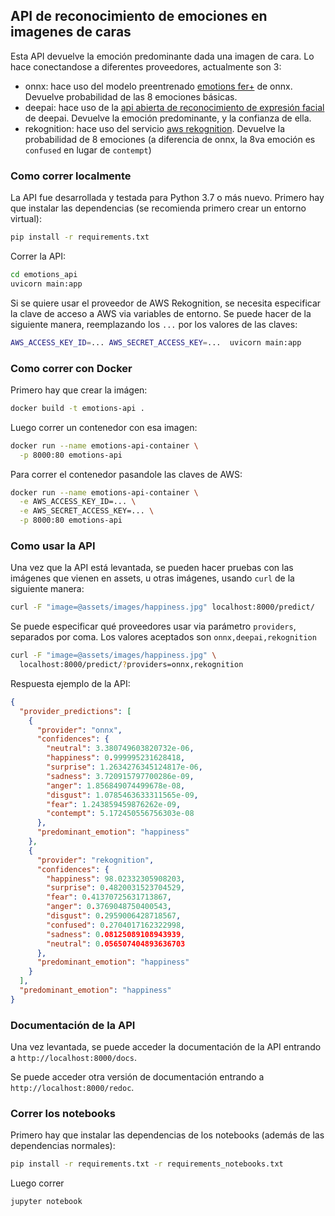 
## API de reconocimiento de emociones en imagenes de caras

Esta API devuelve la emoción predominante dada una imagen de cara. Lo hace
conectandose a diferentes proveedores, actualmente son 3:

 - onnx: hace uso del modelo preentrenado [emotions fer+](https://github.com/onnx/models/tree/master/vision/body_analysis/emotion_ferplus) de onnx. Devuelve probabilidad de las 8 emociones básicas.
 - deepai: hace uso de la [api abierta de reconocimiento de expresión facial](https://deepai.org/machine-learning-model/facial-expression-recognition) de deepai. Devuelve la emoción predominante, y la confianza de ella.
 - rekognition: hace uso del servicio [aws rekognition](https://aws.amazon.com/rekognition/). Devuelve la probabilidad de 8 emociones (a diferencia de onnx, la 8va emoción es `confused` en lugar de `contempt`)

### Como correr localmente

La API fue desarrollada y testada para Python 3.7 o más nuevo. Primero hay que
instalar las dependencias (se recomienda primero crear un entorno virtual):

```bash
pip install -r requirements.txt
```

Correr la API:

```bash
cd emotions_api
uvicorn main:app
```

Si se quiere usar el proveedor de AWS Rekognition, se necesita especificar la
clave de acceso a AWS via variables de entorno. Se puede hacer de la siguiente
manera, reemplazando los `...` por los valores de las claves:

```bash
AWS_ACCESS_KEY_ID=... AWS_SECRET_ACCESS_KEY=...  uvicorn main:app
```


### Como correr con Docker

Primero hay que crear la imágen:

```bash
docker build -t emotions-api .
```

Luego correr un contenedor con esa imagen:

```bash
docker run --name emotions-api-container \
  -p 8000:80 emotions-api
```

Para correr el contenedor pasandole las claves de AWS:

```bash
docker run --name emotions-api-container \
  -e AWS_ACCESS_KEY_ID=... \
  -e AWS_SECRET_ACCESS_KEY=... \
  -p 8000:80 emotions-api
```

### Como usar la API

Una vez que la API está levantada, se pueden hacer pruebas con las imágenes que vienen en assets, u otras imágenes, usando `curl` de la siguiente manera:

```bash
curl -F "image=@assets/images/happiness.jpg" localhost:8000/predict/
```

Se puede especificar qué proveedores usar via parámetro `providers`, separados por coma.
Los valores aceptados son `onnx,deepai,rekognition`

```bash
curl -F "image=@assets/images/happiness.jpg" \
  localhost:8000/predict/?providers=onnx,rekognition
```

Respuesta ejemplo de la API:

```json
{
  "provider_predictions": [
    {
      "provider": "onnx",
      "confidences": {
        "neutral": 3.380749603820732e-06,
        "happiness": 0.999995231628418,
        "surprise": 1.2634276345124817e-06,
        "sadness": 3.720915797700286e-09,
        "anger": 1.856849074499678e-08,
        "disgust": 1.0785463633311565e-09,
        "fear": 1.243859459876262e-09,
        "contempt": 5.172450556756303e-08
      },
      "predominant_emotion": "happiness"
    },
    {
      "provider": "rekognition",
      "confidences": {
        "happiness": 98.02332305908203,
        "surprise": 0.4820031523704529,
        "fear": 0.41370725631713867,
        "anger": 0.3769048750400543,
        "disgust": 0.2959006428718567,
        "confused": 0.2704017162322998,
        "sadness": 0.08125089108943939,
        "neutral": 0.056507404893636703
      },
      "predominant_emotion": "happiness"
    }
  ],
  "predominant_emotion": "happiness"
}
```

### Documentación de la API

Una vez levantada, se puede acceder la documentación de la API entrando a `http://localhost:8000/docs`.

Se puede acceder otra versión de documentación entrando a `http://localhost:8000/redoc`.


### Correr los notebooks

Primero hay que instalar las dependencias de los notebooks (además de las dependencias normales):

```bash
pip install -r requirements.txt -r requirements_notebooks.txt
```

Luego correr

```bash
jupyter notebook
```
